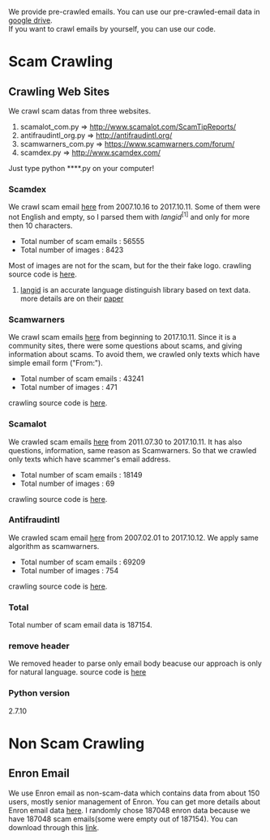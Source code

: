 We provide pre-crawled emails. You can use our pre-crawled-email data in [google drive](https://drive.google.com/file/d/1D8BUS_wxZVip6EFmhMkrXunBXcuBev7o/view?usp=sharing).  
If you want to crawl emails by yourself, you can use our code.
# Scam Crawling

## Crawling Web Sites

We crawl scam datas from three websites.  

1. scamalot_com.py => http://www.scamalot.com/ScamTipReports/
2. antifraudintl_org.py => http://antifraudintl.org/
3. scamwarners_com.py => https://www.scamwarners.com/forum/
4. scamdex.py => http://www.scamdex.com/

Just type python ****.py on your computer!  

### Scamdex

We crawl scam email [here](http://www.scamdex.com) from 2007.10.16 to 2017.10.11. Some of them were not English and empty, so I parsed them with ${langid}^{[1]}$ and only for more then 10 characters.

- Total number of scam emails : 56555
- Total number of images : 8423

Most of images are not for the scam, but for the their fake logo.
crawling source code is [here](https://github.com/zerobugplz/social-engineering-defense/blob/master/crawling_scam_mails/scamdex.py).

1. [langid](https://github.com/saffsd/langid.py) is an accurate language distinguish library based on text data. more details are on their [paper](http://www.aclweb.org/anthology/P12-3005)

### Scamwarners

We crawl scam emails [here](http://www.scamwarners.com) from beginning to 2017.10.11. Since it is a community sites, there were some questions about scams, and giving information about scams. To avoid them, we crawled only texts which have simple email form ("From:").

- Total number of scam emails : 43241
- Total number of images : 471

crawling source code is [here](https://github.com/zerobugplz/social-engineering-defense/blob/master/crawling_scam_mails/scamwarners_com.py).

### Scamalot

We crawled scam emails [here](https://scamalot.com) from 2011.07.30 to 2017.10.11. It has also questions, information, same reason as Scamwarners. So that we crawled only texts which have scammer's email address.

- Total number of scam emails : 18149
- Total number of images : 69

crawling source code is [here](https://github.com/zerobugplz/social-engineering-defense/blob/master/crawling_scam_mails/scamalot_com.py).

### Antifraudintl

We crawled scam email [here](http://antifraudintl.org) from 2007.02.01 to 2017.10.12. We apply same algorithm as scamwarners.

- Total number of scam emails : 69209
- Total number of images : 754

crawling source code is [here](https://github.com/zerobugplz/social-engineering-defense/blob/master/crawling_scam_mails/antifraudintl_org.py).

### Total

Total number of scam email data is 187154.

### remove header

We removed header to parse only email body beacuse our approach is only for natural language. source code is [here](https://github.com/zerobugplz/social-engineering-defense/blob/master/crawling_scam_mails/remove_header.py)

### Python version

2.7.10

# Non Scam Crawling

## Enron Email

We use Enron email as non-scam-data which contains data from about 150 users, mostly senior management of Enron. You can get more details about Enron email data [here](https://www.cs.cmu.edu/~enron/). I randomly chose 187048 enron data because we have 187048 scam emails(some were empty out of 187154). You can download through this [link](https://drive.google.com/file/d/1huRLrUc7G1GdEfUb2t2rwAFoI9xlc3Wm/view?usp=sharing).
